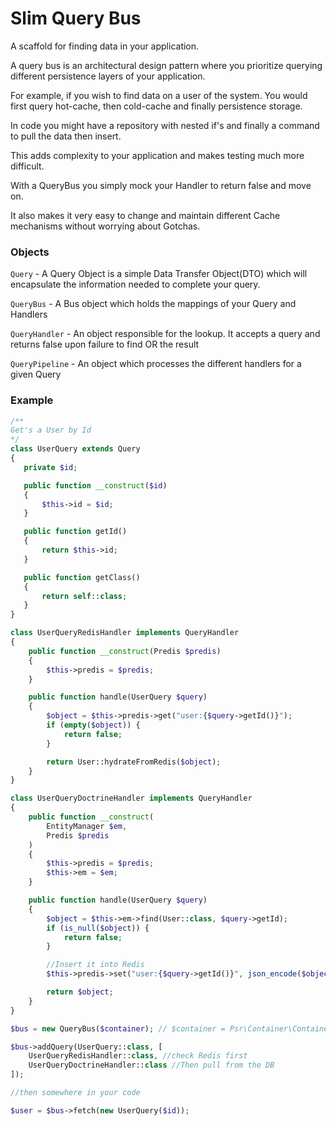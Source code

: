 # Slim Query Bus

A scaffold for finding data in your application.

A query bus is an architectural design pattern where you prioritize querying different persistence layers of your application.

For example, if you wish to find data on a user of the system. You would first query hot-cache, then cold-cache and finally persistence storage.

In code you might have a repository with nested if's and finally a command to pull the data then insert.

This adds complexity to your application and makes testing much more difficult.

With a QueryBus you simply mock your Handler to return false and move on.

It also makes it very easy to change and maintain different Cache mechanisms without worrying about Gotchas.

### Objects

`Query` - A Query Object is a simple Data Transfer Object(DTO) which will encapsulate the information needed to complete your query.

`QueryBus` - A Bus object which holds the mappings of your Query and Handlers

`QueryHandler` - An object responsible for the lookup. It accepts a query and returns false upon failure to find OR the result

`QueryPipeline` - An object which processes the different handlers for a given Query

### Example

```php
/**
Get's a User by Id
*/
class UserQuery extends Query
{
   private $id;

   public function __construct($id)
   {
       $this->id = $id;
   }

   public function getId()
   {
       return $this->id;
   }

   public function getClass()
   {
       return self::class;
   }
}

class UserQueryRedisHandler implements QueryHandler
{
    public function __construct(Predis $predis)
    {
        $this->predis = $predis;
    }

    public function handle(UserQuery $query)
    {
        $object = $this->predis->get("user:{$query->getId()}");
        if (empty($object)) {
            return false;
        }

        return User::hydrateFromRedis($object);
    }
}

class UserQueryDoctrineHandler implements QueryHandler
{
    public function __construct(
        EntityManager $em,
        Predis $predis
    )
    {
        $this->predis = $predis;
        $this->em = $em;
    }

    public function handle(UserQuery $query)
    {
        $object = $this->em->find(User::class, $query->getId);
        if (is_null($object)) {
            return false;
        }

        //Insert it into Redis
        $this->predis->set("user:{$query->getId()}", json_encode($object->toArray()));

        return $object;
    }
}

$bus = new QueryBus($container); // $container = Psr\Container\ContainerInterface

$bus->addQuery(UserQuery::class, [
    UserQueryRedisHandler::class, //check Redis first
    UserQueryDoctrineHandler::class //Then pull from the DB
]);

//then somewhere in your code

$user = $bus->fetch(new UserQuery($id));

```
